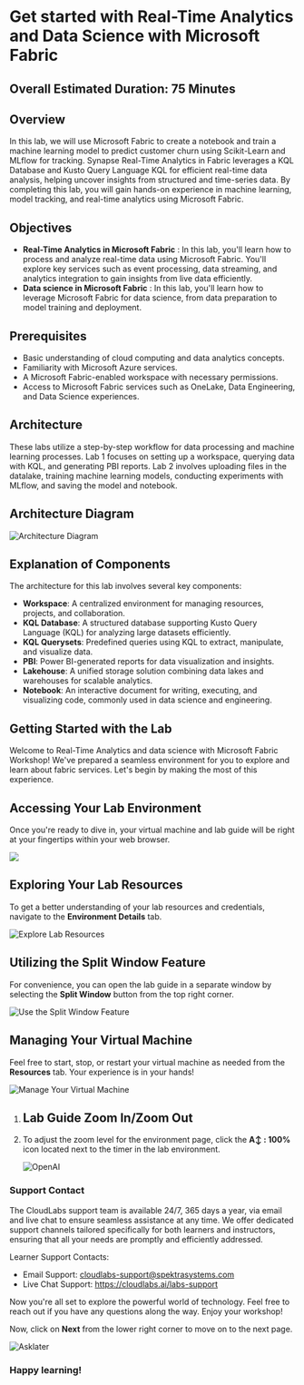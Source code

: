 # Get started with Real-Time Analytics and Data Science with Microsoft Fabric

## Overall Estimated Duration: 75 Minutes

## Overview

In this lab, we will use Microsoft Fabric to create a notebook and train a machine learning model to predict customer churn using Scikit-Learn and MLflow for tracking. Synapse Real-Time Analytics in Fabric leverages a KQL Database and Kusto Query Language KQL for efficient real-time data analysis, helping uncover insights from structured and time-series data. By completing this lab, you will gain hands-on experience in machine learning, model tracking, and real-time analytics using Microsoft Fabric.

## Objectives

- **Real-Time Analytics in Microsoft Fabric** : In this lab, you'll learn how to process and analyze real-time data using Microsoft Fabric. You'll explore key services such as event processing, data streaming, and analytics integration to gain insights from live data efficiently.
- **Data science in Microsoft Fabric** : In this lab, you'll learn how to leverage Microsoft Fabric for data science, from data preparation to model training and deployment. 

## Prerequisites

- Basic understanding of cloud computing and data analytics concepts.  
- Familiarity with Microsoft Azure services.  
- A Microsoft Fabric-enabled workspace with necessary permissions.  
- Access to Microsoft Fabric services such as OneLake, Data Engineering, and Data Science experiences.  

## Architecture

 These labs utilize a step-by-step workflow for data processing and machine learning processes. Lab 1 focuses on setting up a workspace, querying data with KQL, and generating PBI reports. Lab 2 involves uploading files in the datalake, training machine learning models, conducting experiments with MLflow, and saving the model and notebook.

## Architecture Diagram

![Architecture Diagram](./Images/archdia.png)

## Explanation of Components

The architecture for this lab involves several key components:

- **Workspace**: A centralized environment for managing resources, projects, and collaboration.
- **KQL Database**: A structured database supporting Kusto Query Language (KQL) for analyzing large datasets efficiently.
- **KQL Querysets**: Predefined queries using KQL to extract, manipulate, and visualize data.
- **PBI**: Power BI-generated reports for data visualization and insights.
- **Lakehouse**: A unified storage solution combining data lakes and warehouses for scalable analytics.
- **Notebook**: An interactive document for writing, executing, and visualizing code, commonly used in data science and engineering.

## Getting Started with the Lab
Welcome to Real-Time Analytics and data science with Microsoft Fabric Workshop! We've prepared a seamless environment for you to explore and learn about fabric services. Let's begin by making the most of this experience.

## Accessing Your Lab Environment

Once you're ready to dive in, your virtual machine and lab guide will be right at your fingertips within your web browser.
 
![](./Images/labguide.png)
 
## Exploring Your Lab Resources
 
To get a better understanding of your lab resources and credentials, navigate to the **Environment Details** tab.
 
![Explore Lab Resources](./Images/env.png)
 
## Utilizing the Split Window Feature
 
For convenience, you can open the lab guide in a separate window by selecting the **Split Window** button from the top right corner.
 
![Use the Split Window Feature](./Images/spl.png)
 
## Managing Your Virtual Machine
 
Feel free to start, stop, or restart your virtual machine as needed from the **Resources** tab. Your experience is in your hands!
 
![Manage Your Virtual Machine](./Images/res.png)
 
1. ## Lab Guide Zoom In/Zoom Out
 
1. To adjust the zoom level for the environment page, click the **A↕ : 100%** icon located next to the timer in the lab environment.

     ![OpenAI](./Images/A.png)

### Support Contact
The CloudLabs support team is available 24/7, 365 days a year, via email and live chat to ensure seamless assistance at any time. We offer dedicated support channels tailored specifically for both learners and instructors, ensuring that all your needs are promptly and efficiently addressed.
 
Learner Support Contacts:
 
- Email Support: cloudlabs-support@spektrasystems.com
- Live Chat Support: https://cloudlabs.ai/labs-support

Now you're all set to explore the powerful world of technology. Feel free to reach out if you have any questions along the way. Enjoy your workshop!

Now, click on **Next** from the lower right corner to move on to the next page.

  ![Asklater](./Images/next.png)
 
### Happy learning!
